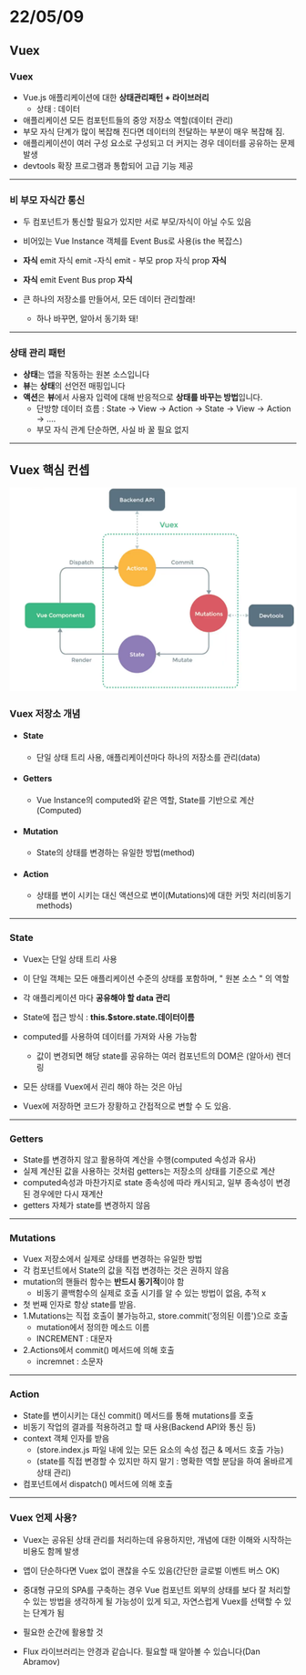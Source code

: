 # 22/05/09

## Vuex

### Vuex

- Vue.js 애플리케이션에 대한 **상태관리패턴 + 라이브러리**
  - 상태 : 데이터
- 애플리케이션 모든 컴포턴트들의 중앙 저장소 역할(데이터 관리)
- 부모 자식 단계가 많이 복잡해 진다면 데이터의 전달하는 부분이 매우 복잡해 짐.
- 애플리케이션이 여러 구성 요소로 구성되고 더 커지는 경우 데이터를 공유하는 문제 발생
- devtools 확장 프로그램과 통합되어 고급 기능 제공

---

### 비 부모 자식간 통신

- 두 컴포넌트가 통신할 필요가 있지만 서로 부모/자식이 아닐 수도 있음
- 비어있는 Vue Instance 객체를 Event Bus로 사용(is the 복잡스)
- **자식** emit 자식 emit -자식 emit  - 부모 prop 자식 prop **자식**
- **자식** emit  Event Bus prop **자식**



- 큰 하나의 저장소를 만들어서, 모든 데이터 관리할래!
  - 하나 바꾸면, 알아서 동기화 돼!

---

### 상태 관리 패턴

- **상태**는 앱을 작동하는 원본 소스입니다
- **뷰**는 **상태**의 선언전 매핑입니다
- **액션**은 **뷰**에서 사용자 입력에 대해 반응적으로 **상태를 바꾸는 방법**입니다.
  - 단방향 데이터 흐름 : State -> View -> Action -> State -> View -> Action -> ....
  - 부모 자식 관계 단순하면, 사실 바 꿀 필요 없지

---

## Vuex 핵심 컨셉

![vuex](vuex.png)

### Vuex 저장소 개념

- #### State

  - 단일 상태 트리 사용, 애플리케이션마다 하나의 저장소를 관리(data)

- #### Getters

  - Vue Instance의 computed와 같은 역할, State를 기반으로 계산(Computed)

- #### Mutation

  - State의 상태를 변경하는 유일한 방법(method)

- #### Action

  - 상태를 변이 시키는 대신 액션으로 변이(Mutations)에 대한 커밋 처리(비동기 methods)

---

### State

- Vuex는 단일 상태 트리 사용
- 이 단일 객체는 모든 애플리케이션 수준의 상태를 포함하며, " 원본 소스 " 의 역할
- 각 애플리케이션 마다 **공유해야 할 data 관리**
- State에 접근 방식 : **this.$store.state.데이터이름**
- computed를 사용하여 데이터를 가져와 사용 가능함
  - 값이 변경되면 해당 state를 공유하는 여러 컴포넌트의 DOM은 (알아서) 렌더링



- 모든 상태를 Vuex에서 괸리 해야 하는 것은 아님
- Vuex에 저장하면 코드가 장황하고 간접적으로 변할 수 도 있음.

---

### Getters

- State를 변경하지 않고 활용하여 계산을 수행(computed 속성과 유사)
- 실제 계산된 값을 사용하는 것처럼 getters는 저장소의 상태를 기준으로 계산
- computed속성과 마찬가지로 state 종속성에 따라 캐시되고, 일부 종속성이 변경된 경우에만 다시 재계산
- getters 자체가 state를 변경하지 않음

---

### Mutations

- Vuex 저장소에서 실제로 상태를 변경하는 유일한 방법
- 각 컴포넌트에서 State의 값을 직접 변경하는 것은 권하지 않음
- mutation의 핸들러 함수는 **반드시 동기적**이야 함
  - 비동기 콜백함수의 실제로 호출 시기를 알 수 있는 방법이 없음, 추적 x
- 첫 번째 인자로 항상 state를 받음.
- 1.Mutations는 직접 호출이 불가능하고, store.commit('정의된 이름')으로 호출
  - mutation에서 정의한 메소드 이름
  - INCREMENT : 대문자
- 2.Actions에서 commit() 메서드에 의해 호출
  - incremnet : 소문자

---

### Action

- State를 변이시키는 대신 commit() 메서드를 통해 mutations를 호출
- 비동기 작업의 결과를 적용하려고 할 때 사용(Backend API와 통신 등)
- context 객체 인자를 받음
  - (store.index.js 파일 내에 있는 모든 요소의 속성 접근 & 메서드 호출 가능)
  - (state를 직접 변경할 수 있지만 하지 말기 : 명확한 역할 분담을 하여 올바르게 상태 관리)
- 컴포넌트에서 dispatch() 메서드에 의해 호출

---

### Vuex 언제 사용?

- Vuex는 공유된 상태 관리를 처리하는데 유용하지만, 개념에 대한 이해와 시작하는 비용도 함께 발생
- 앱이 단순하다면 Vuex 없이 괜찮을 수도 있음(간단한 글로벌 이벤트 버스 OK)
- 중대형 규모의 SPA를 구축하는 경우 Vue 컴포넌트 외부의 상태를 보다 잘 처리할 수 있는 방법을 생각하게 될 가능성이 있게 되고, 자연스럽게 Vuex를 선택할 수 있는 단계가 됨
- 필요한 순간에 활용할 것



- Flux 라이브러리는 안경과 같습니다. 필요할 때 알아볼 수 있습니다(Dan Abramov)
